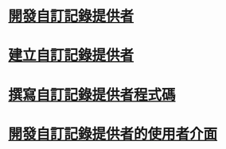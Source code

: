 # [開發自訂記錄提供者](developing-a-custom-log-provider.md)
# [建立自訂記錄提供者](creating-a-custom-log-provider.md)
# [撰寫自訂記錄提供者程式碼](coding-a-custom-log-provider.md)
# [開發自訂記錄提供者的使用者介面](developing-a-user-interface-for-a-custom-log-provider.md)
